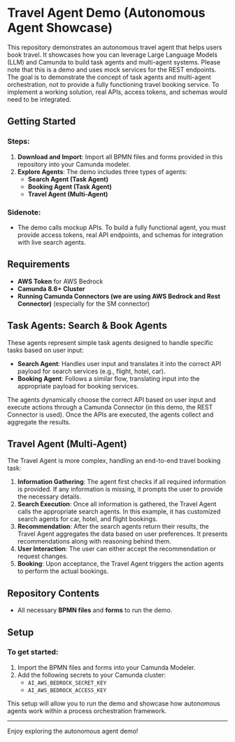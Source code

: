 # Travel Agent Demo (Autonomous Agent Showcase)

This repository demonstrates an autonomous travel agent that helps users book travel. It showcases how you can leverage Large Language Models (LLM) and Camunda to build task agents and multi-agent systems. Please note that this is a demo and uses mock services for the REST endpoints. The goal is to demonstrate the concept of task agents and multi-agent orchestration, not to provide a fully functioning travel booking service. To implement a working solution, real APIs, access tokens, and schemas would need to be integrated.

## Getting Started

### Steps:
1. **Download and Import**: Import all BPMN files and forms provided in this repository into your Camunda modeler.
2. **Explore Agents**: The demo includes three types of agents:
   - **Search Agent (Task Agent)**
   - **Booking Agent (Task Agent)**
   - **Travel Agent (Multi-Agent)**

### Sidenote:
- The demo calls mockup APIs. To build a fully functional agent, you must provide access tokens, real API endpoints, and schemas for integration with live search agents.

## Requirements

- **AWS Token** for AWS Bedrock
- **Camunda 8.6+ Cluster**
- **Running Camunda Connectors (we are using AWS Bedrock and Rest Connector)** (especially for the SM connector)

## Task Agents: Search & Book Agents

These agents represent simple task agents designed to handle specific tasks based on user input:
- **Search Agent**: Handles user input and translates it into the correct API payload for search services (e.g., flight, hotel, car).
- **Booking Agent**: Follows a similar flow, translating input into the appropriate payload for booking services.
  
The agents dynamically choose the correct API based on user input and execute actions through a Camunda Connector (in this demo, the REST Connector is used). Once the APIs are executed, the agents collect and aggregate the results.

## Travel Agent (Multi-Agent)

The Travel Agent is more complex, handling an end-to-end travel booking task:
1. **Information Gathering**: The agent first checks if all required information is provided. If any information is missing, it prompts the user to provide the necessary details.
2. **Search Execution**: Once all information is gathered, the Travel Agent calls the appropriate search agents. In this example, it has customized search agents for car, hotel, and flight bookings.
3. **Recommendation**: After the search agents return their results, the Travel Agent aggregates the data based on user preferences. It presents recommendations along with reasoning behind them.
4. **User Interaction**: The user can either accept the recommendation or request changes.
5. **Booking**: Upon acceptance, the Travel Agent triggers the action agents to perform the actual bookings.

## Repository Contents

- All necessary **BPMN files** and **forms** to run the demo.
  
## Setup

### To get started:
1. Import the BPMN files and forms into your Camunda Modeler.
2. Add the following secrets to your Camunda cluster:
   - `AI_AWS_BEDROCK_SECRET_KEY`
   - `AI_AWS_BEDROCK_ACCESS_KEY`

This setup will allow you to run the demo and showcase how autonomous agents work within a process orchestration framework.

---

Enjoy exploring the autonomous agent demo!
